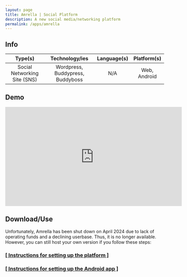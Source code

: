 ```yaml
---
layout: page
title: Amrella | Social Platform
description: A new social media/networking platform
permalink: /apps/amrella
---
```


## Info

| Type(s) | Technology/ies | Language(s) | Platform(s) |
|:---:|:---:|:---:|:---:|
| Social Networking Site (SNS) | Wordpress, Buddypress, Buddyboss | N/A | Web, Android |

## Demo

<iframe width="560" height="315" src="https://www.youtube.com/embed/j1eKwfCIhbk?si=HXD-swYOAr_zo_K_" title="YouTube video player" frameborder="0" allow="accelerometer; autoplay; clipboard-write; encrypted-media; gyroscope; picture-in-picture; web-share" referrerpolicy="strict-origin-when-cross-origin" allowfullscreen></iframe>

## Download/Use

Unfortunately, Amrella has been shut down on April 2024 due to lack of operating funds and a declining userbase. Thus, it is no longer available. However, you can still host your own version if you follow these steps:

### [[ Instructions for setting up the platform ]](https://dewanmukto.com/webdev/diy/socialmedia/2024/03/02/make-your-own-social-platform/)

### [[ Instructions for setting up the Android app ]](https://dewanmukto.com/2022/01/20/website-to-apk/)
